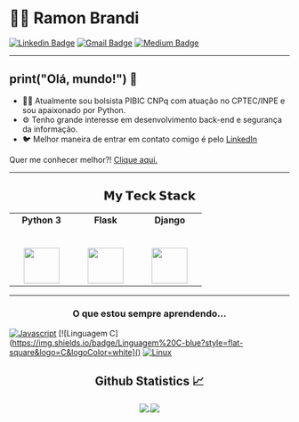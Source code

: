 
# :man_technologist: Ramon Brandi

[![Linkedin Badge](https://img.shields.io/badge/-LinkedIn-blue?style=flat-square&logo=Linkedin&logoColor=white&link=https://www.linkedin.com/in/ramonbrandi/)](https://www.linkedin.com/in/ramonbrandi/)
[![Gmail Badge](https://img.shields.io/badge/-Gmail-c14438?style=flat-square&logo=Gmail&logoColor=white&link=mailto:ramonbrand@gmail.com)](mailto:ramonbrand@gmail.com)
[![Medium Badge](https://img.shields.io/badge/-Medium-black?style=flat-square&logo=Medium&logoColor=white&link=https://medium.com/ramones-py)](https://medium.com/ramones-py)

---


## print("Olá, mundo!") 👋

- 👨‍💻 Atualmente sou bolsista PIBIC CNPq com atuação no CPTEC/INPE e sou apaixonado por Python.
- ⚙️ Tenho grande interesse em desenvolvimento back-end e segurança da informação.
- 🐦 Melhor maneira de entrar em contato comigo é pelo [LinkedIn](https://www.linkedin.com/in/ramonbrandi/)


Quer me conhecer melhor?! [Clique aqui.](https://medium.com/ramones-py/quem-sou-eu-20aced258459)

---

<center>   <h2> 𝗠𝘆 𝗧𝗲𝗰𝗸 𝗦𝘁𝗮𝗰𝗸 </h2> </center>
<table>
  <tbody>
    <tr valign="top">
      <td width="25%" align="center">
        <span><b>Python 3</b></span><br><br><br>
        <img height="64px" src="https://cdn.svgporn.com/logos/python.svg">
      </td>
      <td width="25%" align="center">
        <span><b>Flask</b></span><br><br><br>
        <img height="64px" src="https://www.kindpng.com/picc/m/188-1882559_python-flask-hd-png-download.png">
      </td>
        <td width="25%" align="center">
        <span><b>Django</b></span><br><br><br>
        <img height="64px" src="https://nextsoftware.io/files/images/logos/main/django-logo.png">
      </td>
    </tr>
  </tbody>
</table>
</p>

<hr>

<center>   <h3> O que estou sempre aprendendo... </h3> </center>

[![Javascript](https://img.shields.io/badge/-Javascript-black?style=flat-square&logo=Javascript&logoColor=yellow)]()
[![Linguagem C](https://img.shields.io/badge/Linguagem%20C-blue?style=flat-square&logo=C&logoColor=white]()
[![Linux](https://img.shields.io/badge/Linux-yellow?style=flat-square&logo=linux&logoColor=white)]()


  <h2 align="center"> Github Statistics 📈 </h2>
  
  <div align="center"> 
     <a href="">
      <img align="center" src="https://github-readme-stats-sigma-five.vercel.app/api?username=RamonBrandi&show_icons=true&include_all_commits=true&count_private=true&theme=react&line_height=40" />
    </a>
    <a href="">
      <img align="center" src="https://github-readme-stats.vercel.app/api/top-langs/?username=RamonBrandi&theme=react&line_height=40&hide=css"/>
    </a>
</div
<br/>


